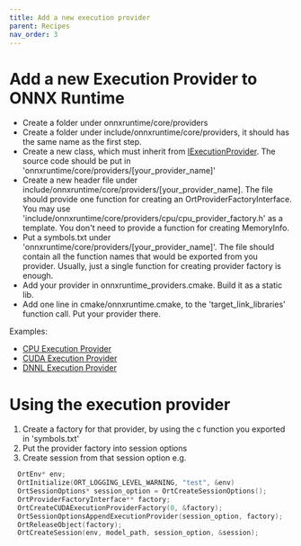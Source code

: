 ```yaml
---
title: Add a new execution provider
parent: Recipes
nav_order: 3
---
```



# Add a new Execution Provider to ONNX Runtime

* Create a folder under onnxruntime/core/providers
* Create a folder under include/onnxruntime/core/providers, it should has the same name as the first step.
* Create a new class, which must inherit from [IExecutionProvider](https://github.com/microsoft/onnxruntime/tree/master/include//onnxruntime/core/framework/execution_provider.h). The source code should be put in 'onnxruntime/core/providers/[your_provider_name]'
* Create a new header file under include/onnxruntime/core/providers/[your_provider_name]. The file should provide one function for creating an OrtProviderFactoryInterface. You may use 'include/onnxruntime/core/providers/cpu/cpu_provider_factory.h' as a template. You don't need to provide a function for creating MemoryInfo.
* Put a symbols.txt under 'onnxruntime/core/providers/[your_provider_name]'. The file should contain all the function names that would be exported from you provider. Usually, just a single function for creating provider factory is enough.
* Add your provider in onnxruntime_providers.cmake. Build it as a static lib.
* Add one line in cmake/onnxruntime.cmake, to the 'target_link_libraries' function call. Put your provider there.


Examples:     

 * [CPU Execution
       Provider](https://github.com/microsoft/onnxruntime/blob/master/onnxruntime/core/providers/cpu/cpu_execution_provider.h)               
 * [CUDA Execution
       Provider](https://github.com/microsoft/onnxruntime/blob/master/onnxruntime/core/providers/cuda/cuda_execution_provider.h)               
 * [DNNL Execution
       Provider](https://github.com/microsoft/onnxruntime/blob/master/onnxruntime/core/providers/dnnl/dnnl_execution_provider.h)               


# Using the execution provider
1. Create a factory for that provider, by using the c function you exported in 'symbols.txt'
2. Put the provider factory into session options
3. Create session from that session option
e.g.

```c
  OrtEnv* env;
  OrtInitialize(ORT_LOGGING_LEVEL_WARNING, "test", &env)
  OrtSessionOptions* session_option = OrtCreateSessionOptions();
  OrtProviderFactoryInterface** factory;
  OrtCreateCUDAExecutionProviderFactory(0, &factory);
  OrtSessionOptionsAppendExecutionProvider(session_option, factory);
  OrtReleaseObject(factory);
  OrtCreateSession(env, model_path, session_option, &session);
```
